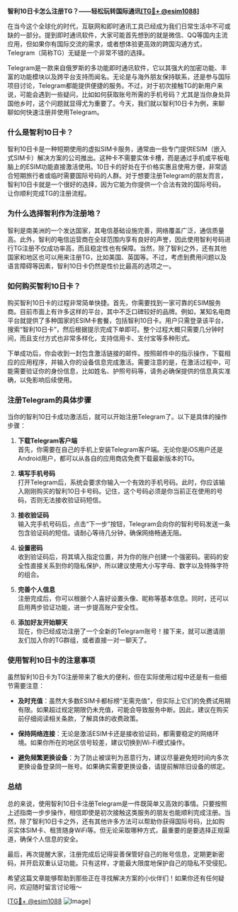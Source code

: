 **智利10日卡怎么注册TG？——轻松玩转国际通讯[[TG💪+ @esim1088](https://t.me/s/esim1088)]**

在当今这个全球化的时代，互联网和即时通讯工具已经成为我们日常生活中不可或缺的一部分。提到即时通讯软件，大家可能首先想到的就是微信、QQ等国内主流应用，但如果你有国际交流的需求，或者想体验更高效的跨国沟通方式，Telegram（简称TG）无疑是一个非常不错的选择。

Telegram是一款来自俄罗斯的多功能即时通讯软件，它以其强大的加密功能、丰富的功能模块以及跨平台支持而闻名。无论是与海外朋友保持联系，还是参与国际项目讨论，Telegram都能提供便捷的服务。不过，对于初次接触TG的新用户来说，可能会遇到一些疑问，比如如何获取账号所需的手机号码？尤其是当你身处异国他乡时，这个问题就显得尤为重要了。今天，我们就以智利10日卡为例，来聊聊如何快速注册并使用Telegram。

### **什么是智利10日卡？**

智利10日卡是一种短期使用的虚拟SIM卡服务，通常由一些专门提供ESIM（嵌入式SIM卡）解决方案的公司推出。这种卡不需要实体卡槽，而是通过手机或平板电脑上的ESIM功能直接激活使用。10日卡的好处在于价格实惠且使用方便，非常适合短期旅行者或临时需要国际号码的人群。对于想要注册Telegram的朋友而言，智利10日卡就是一个很好的选择，因为它能为你提供一个合法有效的国际号码，让你顺利完成TG的注册流程。

### **为什么选择智利作为注册地？**

智利是南美洲的一个发达国家，其电信基础设施完善，网络覆盖广泛，通信质量高。此外，智利的电信运营商在全球范围内享有良好的声誉，因此使用智利号码进行TG注册不仅成功率高，而且稳定性也有保障。当然，除了智利之外，还有其他国家和地区也可以用来注册TG，比如美国、英国等。不过，考虑到费用问题以及语言障碍等因素，智利10日卡仍然是性价比最高的选项之一。

### **如何购买智利10日卡？**

购买智利10日卡的过程非常简单快捷。首先，你需要找到一家可靠的ESIM服务商。目前市面上有许多这样的平台，其中不乏口碑较好的品牌。例如，某知名电商平台就提供了多种国家的ESIM卡套餐，包括智利10日卡。用户只需登录该平台，搜索“智利10日卡”，然后根据提示完成下单即可。整个过程大概只需要几分钟时间，而且支付方式也非常多样化，支持信用卡、支付宝等多种形式。

下单成功后，你会收到一封包含激活链接的邮件。按照邮件中的指示操作，下载相应的应用程序，并输入你的设备信息完成激活。需要注意的是，在激活过程中，可能需要验证你的身份信息，比如姓名、护照号码等，请务必确保提供的信息真实准确，以免影响后续使用。

### **注册Telegram的具体步骤**

当你的智利10日卡成功激活后，就可以开始注册Telegram了。以下是具体的操作步骤：

1. **下载Telegram客户端**  
   首先，你需要在自己的手机上安装Telegram客户端。无论你是iOS用户还是Android用户，都可以从各自的应用商店免费下载最新版本的TG。

2. **填写手机号码**  
   打开Telegram后，系统会要求你输入一个有效的手机号码。此时，你应该输入刚刚购买的智利10日卡号码。记住，这个号码必须是你当前正在使用的号码，否则无法接收验证码短信。

3. **接收验证码**  
   输入完手机号码后，点击“下一步”按钮，Telegram会向你的智利号码发送一条包含验证码的短信。请耐心等待几分钟，确保网络畅通无阻。

4. **设置密码**  
   收到验证码后，将其填入指定位置，并为你的账户创建一个强密码。密码的安全性直接关系到你的隐私保护，所以建议使用大小写字母、数字以及特殊字符的组合。

5. **完善个人信息**  
   注册完成后，你可以根据个人喜好设置头像、昵称等基本信息。同时，还可以启用两步验证功能，进一步提高账户安全性。

6. **添加好友开始聊天**  
   现在，你已经成功注册了一个全新的Telegram账号！接下来，就可以邀请朋友们加入你的TG群组，或者直接一对一聊天了。

### **使用智利10日卡的注意事项**

虽然智利10日卡为TG注册带来了极大的便利，但在实际使用过程中还是有一些细节需要注意：

- **及时充值**：虽然大多数ESIM卡都标榜“无需充值”，但实际上它们的免费试用期有限。如果超过规定期限仍未充值，可能会导致服务中断。因此，建议在购买前仔细阅读相关条款，了解具体的收费政策。
  
- **保持网络连接**：无论是激活ESIM卡还是接收验证码，都需要稳定的网络环境。如果你所在的地区信号较差，建议切换到Wi-Fi模式操作。

- **避免频繁更换设备**：为了防止被误判为恶意行为，建议尽量避免短时间内多次更换设备登录同一账号。如果确实需要更换设备，请提前解除旧设备的绑定。

### **总结**

总的来说，使用智利10日卡注册Telegram是一件既简单又高效的事情。只要按照上述指南一步步操作，相信即使是初次接触这类服务的朋友也能顺利完成注册。当然，除了智利10日卡之外，还有其他许多方法可以帮助你获得国际号码，比如购买实体SIM卡、租赁随身WiFi等。但无论采取哪种方式，最重要的是要选择正规渠道，确保个人信息的安全。

最后，再次提醒大家，注册完成后记得妥善保管好自己的账号信息，定期更新密码，并开启双重认证功能。只有这样，才能最大限度地保护自己的隐私不受侵犯。

希望这篇文章能够帮助到那些正在寻找解决方案的小伙伴们！如果你还有任何疑问，欢迎随时留言讨论哦～  

[[TG💪+ @esim1088](https://t.me/s/esim1088) ![Image](https://i.postimg.cc/4NQfJmqS/Snipaste-2025-05-13-00-14-12.png)]